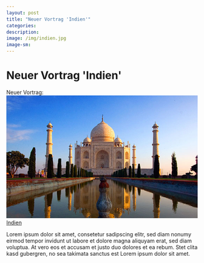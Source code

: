```yaml
---
layout: post
title: "Neuer Vortrag 'Indien'"
categories:
description:
image: /img/indien.jpg
image-sm:
---
```

Neuer Vortrag 'Indien'
======

Neuer Vortrag:
[![Indien](/img/indien_small.jpg)](/vortrag/Indien)
[Indien](/vortrag/Indien)

Lorem ipsum dolor sit amet, consetetur sadipscing elitr, sed diam nonumy eirmod tempor invidunt ut labore et dolore magna aliquyam erat, sed diam voluptua. At vero eos et accusam et justo duo dolores et ea rebum. Stet clita kasd gubergren, no sea takimata sanctus est Lorem ipsum dolor sit amet.
